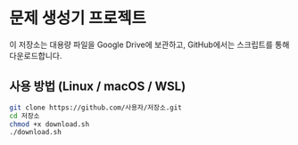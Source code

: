 # 문제 생성기 프로젝트

이 저장소는 대용량 파일을 Google Drive에 보관하고, GitHub에서는 스크립트를 통해 다운로드합니다.

## 사용 방법 (Linux / macOS / WSL)
```bash
git clone https://github.com/사용자/저장소.git
cd 저장소
chmod +x download.sh
./download.sh
